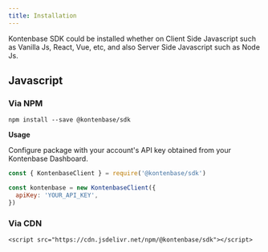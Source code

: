 ```yaml
---
title: Installation
---
```


Kontenbase SDK could be installed whether on Client Side Javascript such as Vanilla Js, React, Vue, etc, and also Server Side Javascript such as Node Js.

## Javascript

### Via NPM
```
npm install --save @kontenbase/sdk
```

**Usage**

Configure package with your account's API key obtained from your Kontenbase Dashboard.

```javascript
const { KontenbaseClient } = require('@kontenbase/sdk')

const kontenbase = new KontenbaseClient({
  apiKey: 'YOUR_API_KEY',
})
```

### Via CDN
```
<script src="https://cdn.jsdelivr.net/npm/@kontenbase/sdk"></script>
```

